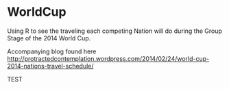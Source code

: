 WorldCup
========

Using R to see the traveling each competing Nation will do during the Group Stage of the 2014 World Cup.

Accompanying blog found here http://protractedcontemplation.wordpress.com/2014/02/24/world-cup-2014-nations-travel-schedule/


TEST